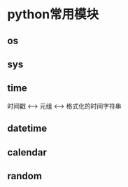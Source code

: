 # python常用模块

## os

## sys

## time
时间戳 <--> 元组 <--> 格式化的时间字符串

## datetime

## calendar

## random

## 